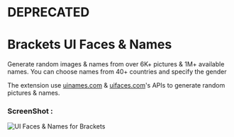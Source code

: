 # DEPRECATED

Brackets UI Faces & Names
====================

Generate random images & names from over 6K+ pictures & 1M+ available names. You can choose names from 40+ countries and specify the gender

The extension use [uinames.com](http://uinames.com/) & [uifaces.com](http://uifaces.com/)'s APIs to generate random pictures & names.


### ScreenShot : 

![UI Faces & Names for Brackets](https://farm8.staticflickr.com/7545/16238346352_3f788c47bc_c.jpg)
